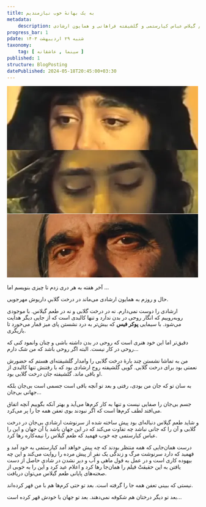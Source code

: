 ```yaml
---
title: به یک بهانهٔ خوب نیازمندیم
metadata: 
    description: نیستی که ببینی تعفن همه جا را گرفته است. بعد تو حتی کرم‌ها هم با من قهر کرده‌اند. دربارهٔ درخت گلابی داریوش مهرجویی و طعم گیلاس عباس کیارستمی و گلشیفته فراهانی و همایون ارشادی
progress_bar: 1
pdate: شنبه ۲۹ اردیبهشت ۱۴۰۳
taxonomy:
    tag: [ سینما , عاشقانه ]
published: 1
structure: BlogPosting
datePublished: 2024-05-18T20:45:00+03:30
---
```



![ گلشیفته فراهانی در فیلم درخت گلابی و همایون ارشادی در فیلم طعم گیلاس ](golshifteh.webp)

آخر هفته به هر دری زدم تا چیزی بنویسم اما ...

حال و روزم به همایون ارشادی می‌ماند در درخت گلابیِ داریوش مهرجویی.

ارشادی را دوست نمی‌دارم. نه در درخت گلابی و نه در طعم گیلاس. با موجودی روبه‌روییم که انگار روحی در بدن ندارد و تنها کالبدی است که از جایی دیگر هدایت می‌شود. با سیمایی **پوکر فیس** که بیش‌تر به درد نشستن پای میز قمار می‌خورد تا بازیگری. 

دقیق‌تر اما این خود هنری است که روحی در بدن داشته باشی و چنان وانمود کنی که روحی در کار نیست. البته اگر روحی باشد که من شک دارم...

من به تماشا نشستن چند بارهٔ درخت گلابی را وامدار گلشیفته‌ای هستم که حضورش نعمتی بود برای درخت گلابی. گویی گلشیفته روح ارشادی بود که با رفتنش تنها کالبدی از او باقی ماند. گلشیفته جان درخت گلابی بود.

به سان تو که جان من بودی، رفتی و بعد تو آنچه باقی است جسمی است بی‌جان بلکه جهانی بی‌جان...

جسم بی‌جان را صفایی نیست و تنها به کار کرم‌ها می‌آید و بهتر آنکه بگوییم آنچه اتفاق می‌افتد لطف کرم‌ها است که اگر نبودند بوی تعفن همه جا را پر می‌کرد.

و شاید طعم گیلاس دنباله‌ای بود پیش ساخته شده از سرنوشت ارشادیِ بی‌جان در درخت گلابی و آن را که جانی نباشد چه تفاوت می‌کند که در این جهان باشد یا آن جهان و این را عباس کیارستمی چه خوب فهمید که طعم گیلاس را نیمه‌کاره رها کرد.   

درست همان‌جایی که همه منتظر بودند که چه پیش خواهد آمد کیارستمی به خود آمد و فهمید که دارد سرنوشت مرگ و زندگی یک نفر از پیش مرده را روایت می‌کند و این چه بیهوده کاری است و در عمل به قول ماهی و آب و دیر نشدن در شادیِ حاصل از دست یافتن به این حقیقتْ فیلم را همان‌جا رها کرد و اعلام عید کرد و این را به خوبی از صحنه‌های پایانی طعم گیلاس می‌توان دریافت.

نیستی که ببینی تعفن همه جا را گرفته است. بعد تو حتی کرم‌ها هم با من قهر کرده‌اند.

بعد تو دیگر درختان هم شکوفه نمی‌دهند. بعد تو جهان با خودش قهر کرده است...